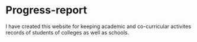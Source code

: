 # Progress-report
I have created this website for keeping  academic and co-curricular activites records of students of colleges as well as schools.
